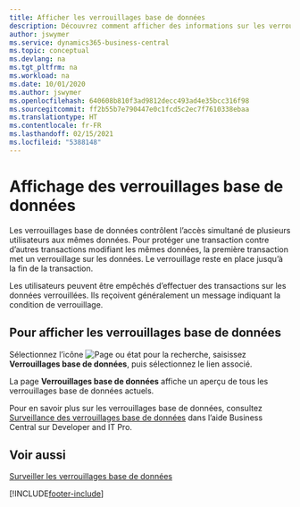 ```yaml
---
title: Afficher les verrouillages base de données
description: Découvrez comment afficher des informations sur les verrouillages de base de données directement depuis l’interface client de Business Central.
author: jswymer
ms.service: dynamics365-business-central
ms.topic: conceptual
ms.devlang: na
ms.tgt_pltfrm: na
ms.workload: na
ms.date: 10/01/2020
ms.author: jswymer
ms.openlocfilehash: 640608b810f3ad9812decc493ad4e35bcc316f98
ms.sourcegitcommit: ff2b55b7e790447e0c1fcd5c2ec7f7610338ebaa
ms.translationtype: HT
ms.contentlocale: fr-FR
ms.lasthandoff: 02/15/2021
ms.locfileid: "5388148"
---
```

# <a name="viewing-database-locks"></a>Affichage des verrouillages base de données

Les verrouillages base de données contrôlent l’accès simultané de plusieurs utilisateurs aux mêmes données. Pour protéger une transaction contre d’autres transactions modifiant les mêmes données, la première transaction met un verrouillage sur les données. Le verrouillage reste en place jusqu’à la fin de la transaction.

Les utilisateurs peuvent être empêchés d’effectuer des transactions sur les données verrouillées. Ils reçoivent généralement un message indiquant la condition de verrouillage.

## <a name="to-view-database-locks"></a>Pour afficher les verrouillages base de données

Sélectionnez l’icône ![Page ou état pour la recherche](media/ui-search/search_small.png "Icône Page ou état pour la recherche"), saisissez **Verrouillages base de données**, puis sélectionnez le lien associé.

La page **Verrouillages base de données** affiche un aperçu de tous les verrouillages base de données actuels.

Pour en savoir plus sur les verrouillages base de données, consultez [Surveillance des verrouillages base de données](/dynamics365/business-central/dev-itpro/administration/monitor-database-locks) dans l’aide Business Central sur Developer and IT Pro.

## <a name="see-also"></a>Voir aussi

[Surveiller les verrouillages base de données](/dynamics365/business-central/dev-itpro/administration/monitor-database-locks) 


[!INCLUDE[footer-include](includes/footer-banner.md)]